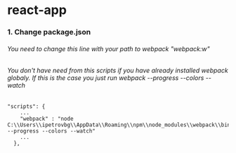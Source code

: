 # react-app
### 1. Change package.json
###### You need to change this line with your path to webpack "webpack:w"
###### You don't have need from this scripts if you have already installed webpack globaly. If this is the case you just run webpack --progress --colors --watch
```
"scripts": {
    ...
    "webpack" : "node C:\\Users\\ipetrovbg\\AppData\\Roaming\\npm\\node_modules\\webpack\\bin\\webpack.js --progress --colors --watch"
    ...
  },
```
